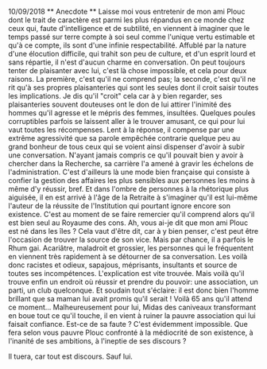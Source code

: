 10/09/2018
** Anecdote ** 
Laisse moi vous entretenir de mon ami Plouc dont le trait de caractère est parmi les plus répandus en ce monde chez ceux qui, faute d'intelligence et de subtilité, en viennent à imaginer que le temps passé sur terre compte à soi seul comme l'unique vertu estimable et qu'à ce compte, ils sont d'une infinie respectabilité. Affublé par la nature d'une élocution difficile, qui trahit son peu de culture, et d'un esprit lourd et sans répartie, il n'est d'aucun charme en conversation. On peut toujours tenter de plaisanter avec lui, c'est là chose impossible, et cela pour deux raisons. La première, c'est qu'il ne comprend pas; la seconde, c'est qu'il ne rit qu'à ses propres plaisanteries qui sont les seules dont il croit saisir toutes les implications. Je dis qu'il "croit" cela car à y bien regarder, ses plaisanteries souvent douteuses ont le don de lui attirer l'inimité des hommes qu'il agresse et le mépris des femmes, insultées. Quelques poules corruptibles parfois se laissent aller à le trouver amusant, ce qui pour lui vaut toutes les récompenses. Lent à la réponse, il compense par une extrême agressivité que sa parole empêchée contrarie quelque peu au grand bonheur de tous ceux qui se voient ainsi dispenser d'avoir à subir une conversation. N'ayant jamais compris ce qu'il pouvait bien y avoir à chercher dans la Recherche, sa carrière l'a amené à gravir les échelons de l'administration. C'est d'ailleurs là une mode bien française qui consiste à confier la gestion des affaires les plus sensibles aux personnes les moins à même d'y réussir, bref. Et dans l'ombre de personnes à la rhétorique plus aiguisée, il en est arrivé à l'âge de la Retraite à s'imaginer qu'il est lui-même l'auteur de la réussite de l'Institution qui pourtant ignore encore son existence. C'est au moment de se faire remercier qu'il comprend alors qu'il est bien seul au Royaume des cons.
Ah, vous ai-je dit que mon ami Plouc est né dans les îles ? Cela vaut d'être dit, car à y bien penser, c'est peut être l'occasion de trouver la source de son vice. Mais par chance, il a parfois le Rhum gai. Acariâtre, maladroit et grossier, les personnes qui le fréquentent en viennent très rapidement à se détourner de sa conversation. Les voilà donc racistes et odieux, sapajous, méprisants, insultants et source de toutes ses incompétences. L'explication est vite trouvée.
Mais voilà qu'il trouve enfin un endroit où réussir et prendre du pouvoir: une association, un parti, un club quelconque. Et soudain tout s'éclaire: il est donc bien l'homme brillant que sa maman lui avait promis qu'il serait ! Voilà 65 ans qu'il attend ce moment... Malheureusement pour lui, Midas des caniveaux transformant en boue tout ce qu'il touche, il en vient à ruiner la pauvre association qui lui faisait confiance. Est-ce de sa faute ? C'est évidemment impossible. 
Que fera selon vous pauvre Plouc confronté à la médiocrité de son existence, à l'inanité de ses ambitions, à l'ineptie de ses discours ? 

Il tuera, car tout est discours. Sauf lui.
